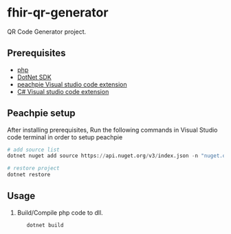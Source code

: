 # fhir-qr-generator

QR Code Generator project.

## Prerequisites
* [php](https://www.php.net/downloads.php)
* [DotNet SDK](https://aka.ms/dotnet-download)
* [peachpie Visual studio code extension](https://marketplace.visualstudio.com/items?itemName=iolevel.peachpie-vscode)
* [C# Visual studio code extension](https://marketplace.visualstudio.com/items?itemName=ms-dotnettools.csharp)

## Peachpie setup
After installing prerequisites, Run the following commands in Visual Studio code terminal in order to setup peachpie
```python
# add source list
dotnet nuget add source https://api.nuget.org/v3/index.json -n "nuget.org source"

# restore project
dotnet restore
```
## Usage
1. Build/Compile php code to dll.
   ```sh
      dotnet build
   ```